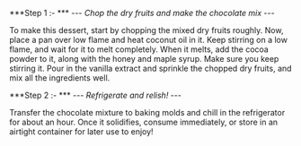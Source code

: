
***Step 1 :- ***
                              --- _Chop the dry fruits and make the chocolate mix_ ---

 To make this dessert, start by chopping the mixed dry fruits roughly. Now, place a pan over low flame and heat coconut oil in it. Keep stirring on a low flame, and wait for it to melt completely. When it melts, add the cocoa powder to it, along with the honey and maple syrup. Make sure you keep stirring it. Pour in the vanilla extract and sprinkle the chopped dry fruits, and mix all the ingredients well.  

***Step 2 :- ***
                                    --- _Refrigerate and relish!_ ---

Transfer the chocolate mixture to baking molds and chill in the refrigerator for about an hour. Once it solidifies, consume immediately, or store in an airtight container for later use to enjoy!


